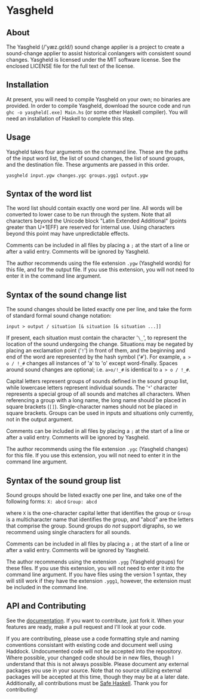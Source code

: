 Yasgheld
========

About
-----
The Yasgheld (/'y&aelig;z.g&#603;ld/) sound change applier
is a project to create a sound-change applier to assist
historical conlangers with consistent sound changes.
Yasgheld is licensed under the MIT software license. See
the enclosed LICENSE file for the full text of the license.

Installation
------------
At present, you will need to compile Yasgheld on your own;
no binaries are provided. In order to compile Yasgheld,
download the source code and run `ghc -o yasgheld[.exe] Main.hs`
(or some other Haskell compiler). You will need an
installation of Haskell to complete this step.

Usage
-----
Yasgheld takes four arguments on the command line. These
are the paths of the input word list, the list of sound
changes, the list of sound groups, and the destination
file. These arguments are passed in this order.

``yasgheld input.ygw changes.ygc groups.ygg1 output.ygw``

Syntax of the word list
------
The word list should contain exactly one word per line.
All words will be converted to lower case to be run through
the system. Note that all characters beyond the Unicode
block "Latin Extended Additional" (points greater than
U+1EFF) are reserved for internal use. Using characters
beyond this point may have unpredictable effects.

Comments can be included in all files by placing a `;` at
the start of a line or after a valid entry. Comments will be
ignored by Yasgheld.

The author recommends using the file extension
`.ygw` (Yasgheld words) for this file, and for the output
file. If you use this extension, you will not need to
enter it in the command line argument.

Syntax of the sound change list
----
The sound changes should be listed exactly one per line, and
take the form of standard formal sound change notation:

``input > output / situation [& situation [& situation ...]]``

If present, each situation must contain the character '`\_`', to
represent the location of the sound undergoing the change.
Situations may be negated by placing an exclamation point ('`!`')
in front of them, and the beginning and end of the word are
represented by the hash symbol ('`#`'). For example, `a > o / !_#`
changes all instances of 'a' to 'o' except word-finally. Spaces
around sound changes are optional; i.e. `a>o/!_#` is identical
to `a > o / !_#`.

Capital letters represent groups of sounds defined
in the sound group list, while lowercase letters represent
individual sounds. The '`*`' character represents a special group
of all sounds and matches all characters. When referencing a group
with a long name, the long name should be placed in square brackets
(`[]`). Single-character names should not be placed in square brackets.
Groups can be used in inputs and situations only currently,
not in the output argument.

Comments can be included in all files by placing a `;` at
the start of a line or after a valid entry. Comments will be
ignored by Yasgheld.

The author recommends using the file extension `.ygc` (Yasgheld
changes) for this file. If you use this extension, you will not
need to enter it in the command line argument.

Syntax of the sound group list
----
Sound groups should be listed exactly one per line, and take one of
the following forms:
``X: abcd``
``Group: abcd``

where `X` is the one-character capital letter that identifies
the group or `Group` is a multicharacter name that identifies
the group, and "abcd" are the letters that comprise the group.
Sound groups do _not_ support digraphs, so we recommend using
single characters for all sounds.

Comments can be included in all files by placing a `;` at
the start of a line or after a valid entry. Comments will be
ignored by Yasgheld.

The author recommends using the extension `.ygg`
(Yasgheld groups) for these files. If you use this extension,
you will not need to enter it into the command line argument.
If you have files using the version 1 syntax, they will still
work if they have the extension `.ygg1`, however, the extension
must be included in the command line.

API and Contributing
---
See the [documentation](https://alray2569.github.io/SoundChange/index.html).
If you want to contribute, just fork it. When your features are ready,
make a pull request and I'll look at your code.

If you are contributing, please use a code formatting style and naming 
conventions consistant with existing code and document well using Haddock. 
Undocumented code will not be accepted into the repository. Where 
possible, your changed code should be in new files, though I understand 
that this is not always possible. Please document any external packages you
use in your source. Note that no source utilizing external packages will be
accepted at this time, though they may be at a later date. Additionally, 
all contributions must be [Safe Haskell](https://downloads.haskell.org/~ghc/7.8.2/docs/html/users_guide/safe-haskell.html).
Thank you for contributing!
